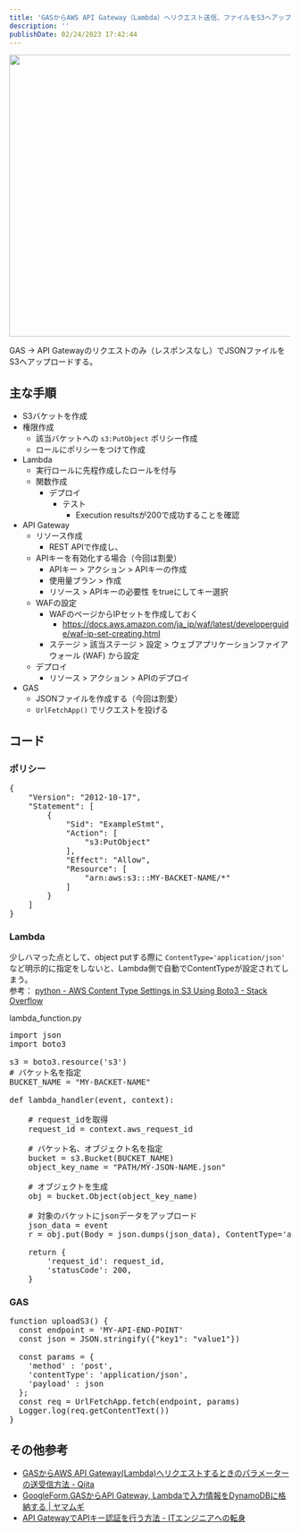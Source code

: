 ```yaml
---
title: 'GASからAWS API Gateway（Lambda）へリクエスト送信、ファイルをS3へアップ'
description: ''
publishDate: 02/24/2023 17:42:44
---
```


<p><span itemscope itemtype="http://schema.org/Photograph"><img src="https://cdn-ak.f.st-hatena.com/images/fotolife/j/jotaki/20230224/20230224173736.jpg" width="960" height="504" loading="lazy" title="" class="hatena-fotolife" itemprop="image"></span></p>

<p>GAS → API Gatewayのリクエストのみ（レスポンスなし）でJSONファイルをS3へアップロードする。</p>

<h2 id="主な手順">主な手順</h2>

<ul>
<li>S3バケットを作成</li>
<li>権限作成

<ul>
<li>該当バケットへの <code>s3:PutObject</code> ポリシー作成</li>
<li>ロールにポリシーをつけて作成</li>
</ul>
</li>
<li>Lambda

<ul>
<li>実行ロールに先程作成したロールを付与</li>
<li>関数作成

<ul>
<li>デプロイ

<ul>
<li>テスト

<ul>
<li>Execution resultsが200で成功することを確認</li>
</ul>
</li>
</ul>
</li>
</ul>
</li>
</ul>
</li>
<li>API Gateway

<ul>
<li>リソース作成

<ul>
<li>REST APIで作成し、</li>
</ul>
</li>
<li>APIキーを有効化する場合（今回は割愛）

<ul>
<li>APIキー > アクション > APIキーの作成</li>
<li>使用量プラン > 作成</li>
<li>リソース > APIキーの必要性 をtrueにしてキー選択</li>
</ul>
</li>
<li>WAFの設定

<ul>
<li>WAFのページからIPセットを作成しておく

<ul>
<li><a href="https://docs.aws.amazon.com/ja_jp/waf/latest/developerguide/waf-ip-set-creating.html">https://docs.aws.amazon.com/ja_jp/waf/latest/developerguide/waf-ip-set-creating.html</a></li>
</ul>
</li>
<li>ステージ > 該当ステージ > 設定 > ウェブアプリケーションファイアウォール (WAF) から設定</li>
</ul>
</li>
<li>デプロイ

<ul>
<li>リソース > アクション > APIのデプロイ</li>
</ul>
</li>
</ul>
</li>
<li>GAS

<ul>
<li>JSONファイルを作成する（今回は割愛）</li>
<li><code>UrlFetchApp()</code> でリクエストを投げる</li>
</ul>
</li>
</ul>

<h2 id="コード">コード</h2>

<h3 id="ポリシー">ポリシー</h3>

<pre class="code lang-json" data-lang="json" data-unlink><span class="synSpecial">{</span>
    &quot;<span class="synStatement">Version</span>&quot;: &quot;<span class="synConstant">2012-10-17</span>&quot;,
    &quot;<span class="synStatement">Statement</span>&quot;: <span class="synSpecial">[</span>
        <span class="synSpecial">{</span>
            &quot;<span class="synStatement">Sid</span>&quot;: &quot;<span class="synConstant">ExampleStmt</span>&quot;,
            &quot;<span class="synStatement">Action</span>&quot;: <span class="synSpecial">[</span>
                &quot;<span class="synConstant">s3:PutObject</span>&quot;
            <span class="synSpecial">]</span>,
            &quot;<span class="synStatement">Effect</span>&quot;: &quot;<span class="synConstant">Allow</span>&quot;,
            &quot;<span class="synStatement">Resource</span>&quot;: <span class="synSpecial">[</span>
                &quot;<span class="synConstant">arn:aws:s3:::MY-BACKET-NAME/*</span>&quot;
            <span class="synSpecial">]</span>
        <span class="synSpecial">}</span>
    <span class="synSpecial">]</span>
<span class="synSpecial">}</span>
</pre>

<h3 id="Lambda">Lambda</h3>

<p>少しハマった点として、object putする際に <code>ContentType='application/json'</code> など明示的に指定をしないと、Lambda側で自動でContentTypeが設定されてしまう。<br/>
参考： <a href="https://stackoverflow.com/questions/34550816/aws-content-type-settings-in-s3-using-boto3">python - AWS Content Type Settings in S3 Using Boto3 - Stack Overflow</a></p>

<p>lambda_function.py</p>

<pre class="code lang-python" data-lang="python" data-unlink><span class="synPreProc">import</span> json
<span class="synPreProc">import</span> boto3

s3 = boto3.resource(<span class="synConstant">'s3'</span>)
<span class="synComment"># バケット名を指定</span>
BUCKET_NAME = <span class="synConstant">&quot;MY-BACKET-NAME&quot;</span>

<span class="synStatement">def</span> <span class="synIdentifier">lambda_handler</span>(event, context):

    <span class="synComment"># request_idを取得</span>
    request_id = context.aws_request_id

    <span class="synComment"># バケット名、オブジェクト名を指定</span>
    bucket = s3.Bucket(BUCKET_NAME)
    object_key_name = <span class="synConstant">&quot;PATH/MY-JSON-NAME.json&quot;</span>

    <span class="synComment"># オブジェクトを生成</span>
    obj = bucket.Object(object_key_name)

    <span class="synComment"># 対象のバケットにjsonデータをアップロード</span>
    json_data = event
    r = obj.put(Body = json.dumps(json_data), ContentType=<span class="synConstant">'application/json'</span>)

    <span class="synStatement">return</span> {
        <span class="synConstant">'request_id'</span>: request_id,
        <span class="synConstant">'statusCode'</span>: <span class="synConstant">200</span>,
    }
</pre>

<h3 id="GAS">GAS</h3>

<pre class="code lang-javascript" data-lang="javascript" data-unlink><span class="synIdentifier">function</span> uploadS3() <span class="synIdentifier">{</span>
  <span class="synStatement">const</span> endpoint = <span class="synConstant">'MY-API-END-POINT'</span>
  <span class="synStatement">const</span> json = JSON.stringify(<span class="synIdentifier">{</span><span class="synConstant">&quot;key1&quot;</span>: <span class="synConstant">&quot;value1&quot;</span><span class="synIdentifier">}</span>)

  <span class="synStatement">const</span> params = <span class="synIdentifier">{</span>
    <span class="synConstant">'method'</span> : <span class="synConstant">'post'</span>,
    <span class="synConstant">'contentType'</span>: <span class="synConstant">'application/json'</span>,
    <span class="synConstant">'payload'</span> : json
  <span class="synIdentifier">}</span>;
  <span class="synStatement">const</span> req = UrlFetchApp.fetch(endpoint, params)
  Logger.log(req.getContentText())
<span class="synIdentifier">}</span>
</pre>

<h2 id="その他参考">その他参考</h2>

<ul>
<li><a href="https://qiita.com/okap_ea/items/14ee1dac3f9335b34e9c">GASからAWS API Gateway(Lambda)へリクエストするときのパラメーターの送受信方法 - Qiita</a></li>
<li><a href="https://www.yamamanx.com/googleform-gas-lambda/">GoogleForm,GASからAPI Gateway, Lambdaで入力情報をDynamoDBに格納する | ヤマムギ</a></li>
<li><a href="https://non-it-engineer.com/api-gateway%E3%81%A7api%E3%82%AD%E3%83%BC%E8%AA%8D%E8%A8%BC%E3%82%92%E8%A1%8C%E3%81%86%E6%96%B9%E6%B3%95/">API GatewayでAPIキー認証を行う方法 - ITエンジニアへの転身</a></li>
</ul>
